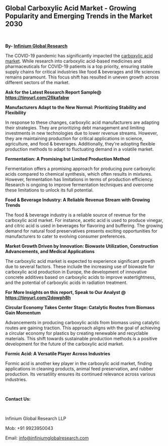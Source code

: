 <h2><strong>Global Carboxylic Acid Market - Growing Popularity and Emerging Trends in the Market 2030</strong></h2>
<p>&nbsp;</p>
<p><strong>By- </strong><a href="https://www.infiniumglobalresearch.com"><strong>Infinium Global Research</strong></a></p>
<p>The COVID-19 pandemic has significantly impacted the <a href="https://www.infiniumglobalresearch.com/reports/global-carboxylic-acid-market">carboxylic acid market</a>. While research into carboxylic acid-based medicines and pharmaceuticals for COVID-19 patients is a top priority, ensuring stable supply chains for critical industries like food &amp; beverages and life sciences remains paramount. This focus shift has resulted in uneven growth across different sectors of the market.</p>
<p><strong>Ask for the Latest Research Report Sample@ </strong><a href="https://tinyurl.com/26kafabw"><strong>https://tinyurl.com/26kafabw</strong></a></p>
<p><strong>Manufacturers Adapt to the New Normal: Prioritizing Stability and Flexibility</strong></p>
<p>In response to these changes, carboxylic acid manufacturers are adapting their strategies. They are prioritizing debt management and limiting investments in new technologies due to lower revenue streams. However, they are maintaining production for critical applications in science, agriculture, and food &amp; beverages. Additionally, they're adopting flexible production methods to adapt to fluctuating demand in a volatile market.</p>
<p><strong>Fermentation: A Promising but Limited Production Method</strong></p>
<p>Fermentation offers a promising approach for producing pure carboxylic acids compared to chemical synthesis, which often results in mixtures. However, fermentation has limitations in terms of production efficiency. Research is ongoing to improve fermentation techniques and overcome these limitations to unlock its full potential.</p>
<p><strong>Food &amp; Beverage Industry: A Reliable Revenue Stream with Growing Trends</strong></p>
<p>The food &amp; beverage industry is a reliable source of revenue for the carboxylic acid market. For instance, acetic acid is used to produce vinegar, and citric acid is used in beverages for flavoring and buffering. The growing demand for natural food preservatives presents exciting opportunities for manufacturers to cater to evolving consumer preferences.</p>
<p><strong>Market Growth Driven by Innovation: Biowaste Utilization, Construction Advancements, and Medical Applications</strong></p>
<p>The carboxylic acid market is expected to experience significant growth due to several factors. These include the increasing use of biowaste for carboxylic acid production in Europe, the development of innovative concrete additives based on carboxylic acids to improve watertightness, and the potential of carboxylic acids in radiation treatment.</p>
<p><strong>For More Insights on this report, Speak to Our Analyst @ </strong><a href="https://tinyurl.com/2dowph8h"><strong>https://tinyurl.com/2dowph8h</strong></a></p>
<p><strong>Circular Economy Takes Center Stage: Catalytic Routes from Biomass Gain Momentum</strong></p>
<p>Advancements in producing carboxylic acids from biomass using catalytic routes are gaining traction. This approach aligns with the goal of achieving a circular economy for plastics by creating renewable and recyclable materials. This shift towards sustainable production methods is a positive development for the future of the carboxylic acid market.</p>
<p><strong>Formic Acid: A Versatile Player Across Industries</strong></p>
<p>Formic acid is another key player in the carboxylic acid market, finding applications in cleaning products, animal feed preservation, and rubber production. Its versatility ensures its continued relevance across various industries.</p>
<p>&nbsp;</p>
<p><strong>Contact Us:</strong></p>
<p>&nbsp;</p>
<p>Infinium Global Research LLP</p>
<p>Mob: +91 9923950043</p>
<p>Email: <a href="mailto:info@infiniumglobalresearch.com">info@infiniumglobalresearch.com</a></p>